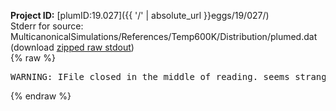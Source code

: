 **Project ID:** [plumID:19.027]({{ '/' | absolute_url }}eggs/19/027/)  
Stderr for source:  MulticanonicalSimulations/References/Temp600K/Distribution/plumed.dat   
(download [zipped raw stdout](plumed.dat.plumed_master.stdout.txt.zip))  
{% raw %}
<pre>
WARNING: IFile closed in the middle of reading. seems strange!
</pre>
{% endraw %}
